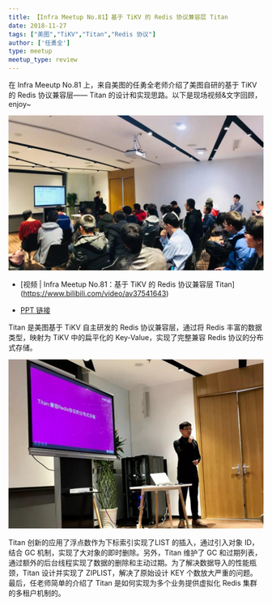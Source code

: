 ```yaml
---
title: 【Infra Meetup No.81】基于 TiKV 的 Redis 协议兼容层 Titan
date: 2018-11-27
tags: ["美图","TiKV","Titan","Redis 协议"]
author: ['任勇全']
type: meetup
meetup_type: review
---
```


在 Infra Meeutp No.81 上，来自美图的任勇全老师介绍了美图自研的基于 TiKV 的 Redis 协议兼容层—— Titan 的设计和实现思路。以下是现场视频&文字回顾，enjoy~

![](media/meetup-81-20181127/1.jpg)

- [视频 | Infra Meetup No.81：基于 TiKV 的 Redis 协议兼容层 Titan]
(https://www.bilibili.com/video/av37541643)

- [PPT 链接](https://eyun.baidu.com/s/3htq4nze)

Titan 是美图基于 TiKV 自主研发的 Redis 协议兼容层，通过将 Redis 丰富的数据类型，映射为 TiKV 中的扁平化的 Key-Value，实现了完整兼容 Redis 协议的分布式存储。


![](media/meetup-81-20181127/2.jpg)

Titan 创新的应用了浮点数作为下标索引实现了LIST 的插入，通过引入对象 ID，结合 GC 机制，实现了大对象的即时删除。另外，Titan 维护了 GC 和过期列表，通过额外的后台线程实现了数据的删除和主动过期。为了解决数据导入的性能瓶颈，Titan 设计并实现了 ZIPLIST，解决了原始设计 KEY 个数放大严重的问题。最后，任老师简单的介绍了 Titan 是如何实现为多个业务提供虚拟化 Redis 集群的多租户机制的。

